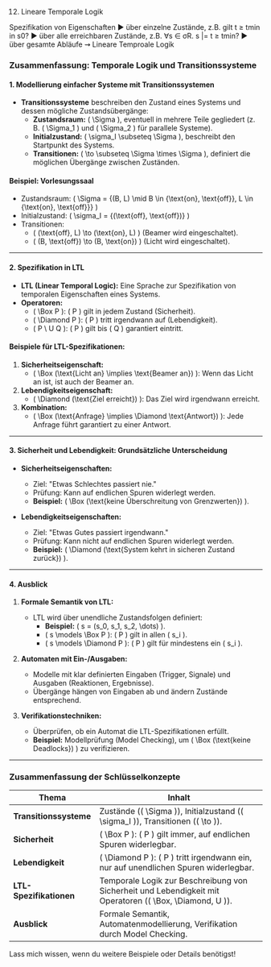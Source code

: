 12. Lineare Temporale Logik

Spezifikation von Eigenschaften
▶ über einzelne Zustände, z.B. gilt t ≥ tmin in s0?
▶ über alle erreichbaren Zustände, z.B. ∀s ∈ σR. s |= t ≥ tmin?
▶ über gesamte Abläufe ⇝ Lineare Temproale Logik

### **Zusammenfassung: Temporale Logik und Transitionssysteme**

#### **1. Modellierung einfacher Systeme mit Transitionssystemen**

- **Transitionssysteme** beschreiben den Zustand eines Systems und dessen mögliche Zustandsübergänge:
  - **Zustandsraum:** \( \Sigma \), eventuell in mehrere Teile gegliedert (z. B. \( \Sigma_1 \) und \( \Sigma_2 \) für parallele Systeme).
  - **Initialzustand:** \( \sigma_I \subseteq \Sigma \), beschreibt den Startpunkt des Systems.
  - **Transitionen:** \( \to \subseteq \Sigma \times \Sigma \), definiert die möglichen Übergänge zwischen Zuständen.

#### **Beispiel: Vorlesungssaal**
- Zustandsraum: \( \Sigma = \{(B, L) \mid B \in \{\text{on}, \text{off}\}, L \in \{\text{on}, \text{off}\}\} \)
- Initialzustand: \( \sigma_I = \{(\text{off}, \text{off})\} \)
- Transitionen:
  - \( (\text{off}, L) \to (\text{on}, L) \) (Beamer wird eingeschaltet).
  - \( (B, \text{off}) \to (B, \text{on}) \) (Licht wird eingeschaltet).

---

#### **2. Spezifikation in LTL**

- **LTL (Linear Temporal Logic):** Eine Sprache zur Spezifikation von temporalen Eigenschaften eines Systems.
- **Operatoren:**
  - \( \Box P \): \( P \) gilt in jedem Zustand (Sicherheit).
  - \( \Diamond P \): \( P \) tritt irgendwann auf (Lebendigkeit).
  - \( P \ U Q \): \( P \) gilt bis \( Q \) garantiert eintritt.

#### **Beispiele für LTL-Spezifikationen:**
1. **Sicherheitseigenschaft:**  
   - \( \Box (\text{Licht an} \implies \text{Beamer an}) \): Wenn das Licht an ist, ist auch der Beamer an.
2. **Lebendigkeitseigenschaft:**  
   - \( \Diamond (\text{Ziel erreicht}) \): Das Ziel wird irgendwann erreicht.
3. **Kombination:**  
   - \( \Box (\text{Anfrage} \implies \Diamond \text{Antwort}) \): Jede Anfrage führt garantiert zu einer Antwort.

---

#### **3. Sicherheit und Lebendigkeit: Grundsätzliche Unterscheidung**

- **Sicherheitseigenschaften:**
  - Ziel: "Etwas Schlechtes passiert nie."
  - Prüfung: Kann auf endlichen Spuren widerlegt werden.
  - **Beispiel:** \( \Box (\text{keine Überschreitung von Grenzwerten}) \).

- **Lebendigkeitseigenschaften:**
  - Ziel: "Etwas Gutes passiert irgendwann."
  - Prüfung: Kann nicht auf endlichen Spuren widerlegt werden.
  - **Beispiel:** \( \Diamond (\text{System kehrt in sicheren Zustand zurück}) \).

---

#### **4. Ausblick**

1. **Formale Semantik von LTL:**
   - LTL wird über unendliche Zustandsfolgen definiert:
     - **Beispiel:** \( s = (s_0, s_1, s_2, \dots) \).
     - \( s \models \Box P \): \( P \) gilt in allen \( s_i \).
     - \( s \models \Diamond P \): \( P \) gilt für mindestens ein \( s_i \).

2. **Automaten mit Ein-/Ausgaben:**
   - Modelle mit klar definierten Eingaben (Trigger, Signale) und Ausgaben (Reaktionen, Ergebnisse).
   - Übergänge hängen von Eingaben ab und ändern Zustände entsprechend.

3. **Verifikationstechniken:**
   - Überprüfen, ob ein Automat die LTL-Spezifikationen erfüllt.
   - **Beispiel:** Modellprüfung (Model Checking), um \( \Box (\text{keine Deadlocks}) \) zu verifizieren.

---

### **Zusammenfassung der Schlüsselkonzepte**

| **Thema**                 | **Inhalt**                                                                                   |
|---------------------------|---------------------------------------------------------------------------------------------|
| **Transitionssysteme**    | Zustände (\( \Sigma \)), Initialzustand (\( \sigma_I \)), Transitionen (\( \to \)).          |
| **Sicherheit**            | \( \Box P \): \( P \) gilt immer, auf endlichen Spuren widerlegbar.                         |
| **Lebendigkeit**          | \( \Diamond P \): \( P \) tritt irgendwann ein, nur auf unendlichen Spuren widerlegbar.     |
| **LTL-Spezifikationen**   | Temporale Logik zur Beschreibung von Sicherheit und Lebendigkeit mit Operatoren (\( \Box, \Diamond, U \)). |
| **Ausblick**              | Formale Semantik, Automatenmodellierung, Verifikation durch Model Checking.                 | 

Lass mich wissen, wenn du weitere Beispiele oder Details benötigst!